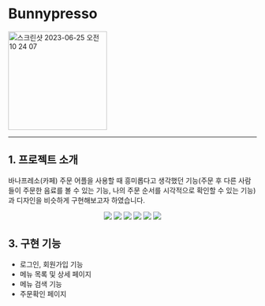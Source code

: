 # Bunnypresso
<img width="200" alt="스크린샷 2023-06-25 오전 10 24 07" src="https://github.com/yjw0514/bunnypresso_FE/assets/76725372/840464ba-2727-4cad-bb6d-773b68a4c55b">

---

## 1. 프로젝트 소개
바나프레소(카페) 주문 어플을 사용할 때 흥미롭다고 생각했던 기능(주문 후 다른 사람들이 주문한 음료를 볼 수 있는 기능, 나의 주문 순서를 시각적으로 확인할 수 있는 기능)과
디자인을 비슷하게 구현해보고자 하였습니다.

<p align="center">
<img src="https://img.shields.io/badge/Next.js-000000?style=for-the-badge&logo=Next.js&logoColor=white">
<img src="https://img.shields.io/badge/React-61DAFB?style=for-the-badge&logo=React&logoColor=white">
<img src="https://img.shields.io/badge/TypeScript-3178C6?style=for-the-badge&logo=TypeScript&logoColor=white">
<img src="https://img.shields.io/badge/Express-000000?style=for-the-badge&logo=Express&logoColor=white">
<img src="https://img.shields.io/badge/MongoDB-47A248?style=for-the-badge&logo=MongoDB&logoColor=white">
<img src="https://img.shields.io/badge/TailwindCSS-06B6D4?style=for-the-badge&logo=TailwindCSS&logoColor=white">
</p>

## 3. 구현 기능
- 로그인, 회원가입 기능
- 메뉴 목록 및 상세 페이지
- 메뉴 검색 기능
- 주문확인 페이지
